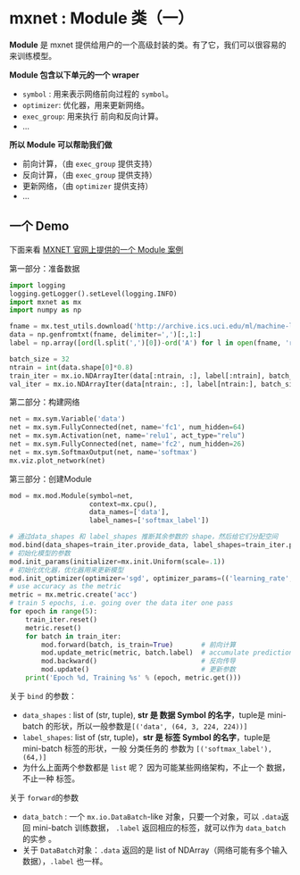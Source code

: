 # mxnet : Module 类（一）

**Module** 是 mxnet 提供给用户的一个高级封装的类。有了它，我们可以很容易的来训练模型。



**Module 包含以下单元的一个 wraper**

* `symbol` : 用来表示网络前向过程的 `symbol`。
* `optimizer`: 优化器，用来更新网络。
* `exec_group`: 用来执行 前向和反向计算。
* ...



**所以 Module 可以帮助我们做**

* 前向计算，（由 `exec_group` 提供支持）
* 反向计算，（由 `exec_group` 提供支持）
* 更新网络，（由 `optimizer` 提供支持）
* ...



## 一个 Demo

下面来看 [MXNET 官网上提供的一个 Module 案例](https://mxnet.incubator.apache.org/tutorials/basic/module.html)

第一部分：准备数据

```python
import logging
logging.getLogger().setLevel(logging.INFO)
import mxnet as mx
import numpy as np

fname = mx.test_utils.download('http://archive.ics.uci.edu/ml/machine-learning-databases/letter-recognition/letter-recognition.data')
data = np.genfromtxt(fname, delimiter=',')[:,1:]
label = np.array([ord(l.split(',')[0])-ord('A') for l in open(fname, 'r')])

batch_size = 32
ntrain = int(data.shape[0]*0.8)
train_iter = mx.io.NDArrayIter(data[:ntrain, :], label[:ntrain], batch_size, shuffle=True)
val_iter = mx.io.NDArrayIter(data[ntrain:, :], label[ntrain:], batch_size)

```

第二部分：构建网络

```python
net = mx.sym.Variable('data')
net = mx.sym.FullyConnected(net, name='fc1', num_hidden=64)
net = mx.sym.Activation(net, name='relu1', act_type="relu")
net = mx.sym.FullyConnected(net, name='fc2', num_hidden=26)
net = mx.sym.SoftmaxOutput(net, name='softmax')
mx.viz.plot_network(net)

```



第三部分：创建Module

```python
mod = mx.mod.Module(symbol=net,
                    context=mx.cpu(),
                    data_names=['data'],
                    label_names=['softmax_label'])

# 通过data_shapes 和 label_shapes 推断其余参数的 shape，然后给它们分配空间
mod.bind(data_shapes=train_iter.provide_data, label_shapes=train_iter.provide_label)
# 初始化模型的参数
mod.init_params(initializer=mx.init.Uniform(scale=.1))
# 初始化优化器，优化器用来更新模型
mod.init_optimizer(optimizer='sgd', optimizer_params=(('learning_rate', 0.1), ))
# use accuracy as the metric
metric = mx.metric.create('acc')
# train 5 epochs, i.e. going over the data iter one pass
for epoch in range(5):
    train_iter.reset()
    metric.reset()
    for batch in train_iter:
        mod.forward(batch, is_train=True)       # 前向计算
        mod.update_metric(metric, batch.label)  # accumulate prediction accuracy
        mod.backward()                          # 反向传导
        mod.update()                            # 更新参数
    print('Epoch %d, Training %s' % (epoch, metric.get()))
```

关于 `bind` 的参数：

* `data_shapes` : list of (str, tuple), **str 是 数据 Symbol 的名字**，tuple是 mini-batch 的形状，所以一般参数是`[('data', (64, 3, 224, 224))]`
* `label_shapes`: list of (str, tuple)，**str 是 标签 Symbol 的名字**，tuple是 mini-batch 标签的形状，一般 分类任务的 参数为 `[('softmax_label'),(64,)]`
* 为什么上面两个参数都是 `list` 呢？ 因为可能某些网络架构，不止一个 数据，不止一种 标签。



关于 `forward`的参数

* `data_batch` : 一个 `mx.io.DataBatch`-like 对象，只要一个对象，可以 `.data`返回 mini-batch 训练数据， `.label` 返回相应的标签，就可以作为 `data_batch` 的实参 。
* 关于 `DataBatch`对象：`.data` 返回的是 list of NDArray（网络可能有多个输入数据），`.label` 也一样。



